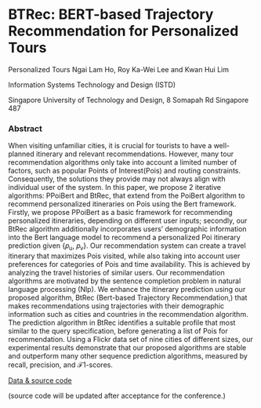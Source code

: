 # BTRec: BERT-based Trajectory Recommendation for Personalized Tours

Personalized Tours
 Ngai Lam Ho, Roy Ka-Wei Lee and Kwan Hui Lim 

 Information Systems Technology and Design (ISTD) 

 Singapore University of Technology and Design, 8 Somapah Rd Singapore 487 

### Abstract

When visiting unfamiliar cities, it is crucial for tourists to have a well-planned itinerary and relevant
recommendations. However, many tour recommendation algorithms only take into account a limited
number of factors, such as popular Points of Interest(Pois) and routing constraints. Consequently, the
solutions they provide may not always align with individual user of the system. In this paper, we propose
2 iterative algorithms: PPoiBert and BtRec, that extend from the PoiBert algorithm to recommend
personalized itineraries on Pois using the Bert framework. Firstly, we propose PPoiBert as a basic
framework for recommending personalized itineraries, depending on different user inputs; secondly,
our BtRec algorithm additionally incorporates users’ demographic information into the Bert language
model to recommend a personalized Poi itinerary prediction given {𝑝<sub>u</sub>, 𝑝<sub>v</sub>}. Our recommendation system
can create a travel itinerary that maximizes Pois visited, while also taking into account user preferences for
categories of Pois and time availability. This is achieved by analyzing the travel histories of similar users.
Our recommendation algorithms are motivated by the sentence completion problem in natural language
processing (Nlp). We enhance the itinerary prediction using our proposed algorithm, BtRec (Bert-based
Trajectory Recommendation,) that makes recommendations using trajectories with their demographic
information such as cities and countries in the recommendation algorithm. The prediction algorithm in
BtRec identifies a suitable profile that most similar to the query specification, before generating a list
of Pois for recommendation. Using a Flickr data set of nine cities of different sizes, our experimental
results demonstrate that our proposed algorithms are stable and outperform many other sequence
prediction algorithms, measured by recall, precision, and ℱ1-scores.

[Data & source code](https://github.com/nxh912/BTRec_RecSys23/ "https://github.com/nxh912/BTRec_RecSys23/")

(source code will be updated after acceptance for the conference.)
